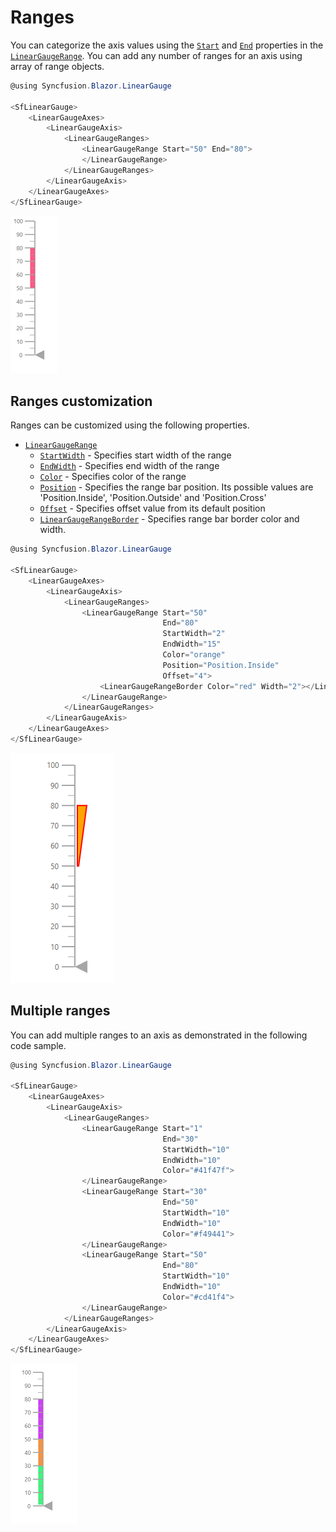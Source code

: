 # Ranges

You can categorize the axis values using the [`Start`](https://help.syncfusion.com/cr/aspnetcore-blazor/Syncfusion.Blazor~Syncfusion.Blazor.LinearGauge.LinearGaugeRange~Start.html) and [`End`](https://help.syncfusion.com/cr/aspnetcore-blazor/Syncfusion.Blazor~Syncfusion.Blazor.LinearGauge.LinearGaugeRange~End.html) properties in the [`LinearGaugeRange`](https://help.syncfusion.com/cr/aspnetcore-blazor/Syncfusion.Blazor~Syncfusion.Blazor.LinearGauge.LinearGaugeRange_members.html). You can add any number of ranges for an axis using array of range objects.

```csharp
@using Syncfusion.Blazor.LinearGauge

<SfLinearGauge>
    <LinearGaugeAxes>
        <LinearGaugeAxis>
            <LinearGaugeRanges>
                <LinearGaugeRange Start="50" End="80">
                </LinearGaugeRange>
            </LinearGaugeRanges>
        </LinearGaugeAxis>
    </LinearGaugeAxes>
</SfLinearGauge>
```

![Linear Gauge with Ranges Sample](images/range.png)

## Ranges customization

Ranges can be customized using the following properties.

* [`LinearGaugeRange`](https://help.syncfusion.com/cr/aspnetcore-blazor/Syncfusion.Blazor~Syncfusion.Blazor.LinearGauge.LinearGaugeRange_members.html)
    * [`StartWidth`](https://help.syncfusion.com/cr/aspnetcore-blazor/Syncfusion.Blazor~Syncfusion.Blazor.LinearGauge.LinearGaugeRange~StartWidth.html) - Specifies start width of the range
    * [`EndWidth`](https://help.syncfusion.com/cr/aspnetcore-blazor/Syncfusion.Blazor~Syncfusion.Blazor.LinearGauge.LinearGaugeRange~EndWidth.html) - Specifies end width of the range
    * [`Color`](https://help.syncfusion.com/cr/aspnetcore-blazor/Syncfusion.Blazor~Syncfusion.Blazor.LinearGauge.LinearGaugeRange~Color.html) - Specifies color of the range
    * [`Position`](https://help.syncfusion.com/cr/cref_files/aspnetcore-blazor/Syncfusion.Blazor~Syncfusion.Blazor.LinearGauge.LinearGaugeRange~Position.html) - Specifies the range bar position. Its possible values are 'Position.Inside', 'Position.Outside' and 'Position.Cross'
    * [`Offset`](https://help.syncfusion.com/cr/cref_files/aspnetcore-blazor/Syncfusion.Blazor~Syncfusion.Blazor.LinearGauge.LinearGaugeRange~Offset.html) - Specifies offset value from its default position
    * [`LinearGaugeRangeBorder`](https://help.syncfusion.com/cr/cref_files/aspnetcore-blazor/Syncfusion.Blazor~Syncfusion.Blazor.LinearGauge.LinearGaugeRangeBorder.html) - Specifies range bar border color and width.

```csharp
@using Syncfusion.Blazor.LinearGauge

<SfLinearGauge>
    <LinearGaugeAxes>
        <LinearGaugeAxis>
            <LinearGaugeRanges>
                <LinearGaugeRange Start="50"
                                  End="80"
                                  StartWidth="2"
                                  EndWidth="15"
                                  Color="orange"
                                  Position="Position.Inside"
                                  Offset="4">
                    <LinearGaugeRangeBorder Color="red" Width="2"></LinearGaugeRangeBorder>
                </LinearGaugeRange>
            </LinearGaugeRanges>
        </LinearGaugeAxis>
    </LinearGaugeAxes>
</SfLinearGauge>
```

![Linear Gauge with Range customization Sample](images/range-custom.png)

## Multiple ranges

You can add multiple ranges to an axis as demonstrated in the following code sample.

```csharp
@using Syncfusion.Blazor.LinearGauge

<SfLinearGauge>
    <LinearGaugeAxes>
        <LinearGaugeAxis>
            <LinearGaugeRanges>
                <LinearGaugeRange Start="1"
                                  End="30"
                                  StartWidth="10"
                                  EndWidth="10"
                                  Color="#41f47f">
                </LinearGaugeRange>
                <LinearGaugeRange Start="30"
                                  End="50"
                                  StartWidth="10"
                                  EndWidth="10"
                                  Color="#f49441">
                </LinearGaugeRange>
                <LinearGaugeRange Start="50"
                                  End="80"
                                  StartWidth="10"
                                  EndWidth="10"
                                  Color="#cd41f4">
                </LinearGaugeRange>
            </LinearGaugeRanges>
        </LinearGaugeAxis>
    </LinearGaugeAxes>
</SfLinearGauge>
```

![Linear Gauge with Multiple ranges Sample](images/multiple-range.png)